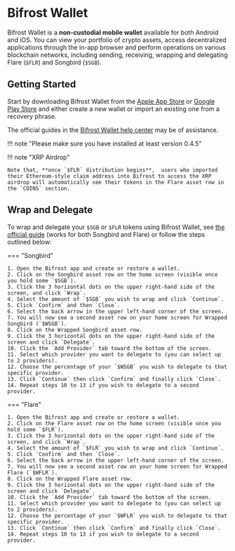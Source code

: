 # Bifrost Wallet

Bifrost Wallet is a **non-custodial mobile wallet** available for both Android and iOS.
You can view your portfolio of crypto assets, access decentralized applications through the in-app browser and perform operations on various blockchain networks, including sending, receiving, wrapping and delegating Flare (`$FLR`) and Songbird (`$SGB`).

## Getting Started

Start by downloading Bifrost Wallet from the [Apple App Store](https://apps.apple.com/us/app/bifrost-wallet/id1577198351) or [Google Play Store](https://play.google.com/store/apps/details?id=com.bifrostwallet.app) and either create a new wallet or import an existing one from a recovery phrase.

The official guides in the [Bifrost Wallet help center](https://support.bifrostwallet.com) may be of assistance.

!!! note "Please make sure you have installed at least version 0.4.5"

!!! note "XRP Airdrop"

    Note that, **once `$FLR` distribution begins**,  users who imported their Ethereum-style claim address into Bifrost to access the XRP airdrop will automatically see their tokens in the Flare asset row in the `COINS` section.

## Wrap and Delegate

To wrap and delegate your `$SGB` or `$FLR` tokens using Bifrost Wallet, see [the official guide](https://support.bifrostwallet.com/en/articles/5588951-wrap-and-delegate-songbird) (works for both Songbird and Flare) or follow the steps outlined below:

=== "Songbird"

    1. Open the Bifrost app and create or restore a wallet.
    2. Click on the Songbird asset row on the home screen (visible once you hold some `$SGB`).
    3. Click the 3 horizontal dots on the upper right-hand side of the screen, and click `Wrap`.
    4. Select the amount of `$SGB` you wish to wrap and click `Continue`.
    5. Click `Confirm` and then `Close`.
    6. Select the back arrow in the upper left-hand corner of the screen.
    7. You will now see a second asset row on your home screen for Wrapped Songbird (`$WSGB`).
    8. Click on the Wrapped Songbird asset row.
    9. Click the 3 horizontal dots on the upper right-hand side of the screen and click `Delegate`.
    10. Click the `Add Provider` tab toward the bottom of the screen.
    11. Select which provider you want to delegate to (you can select up to 2 providers).
    12. Choose the percentage of your `$WSGB` you wish to delegate to that specific provider.
    13. Click `Continue` then click `Confirm` and finally click `Close`.
    14. Repeat steps 10 to 13 if you wish to delegate to a second provider.

=== "Flare"

    1. Open the Bifrost app and create or restore a wallet.
    2. Click on the Flare asset row on the home screen (visible once you hold some `$FLR`).
    3. Click the 3 horizontal dots on the upper right-hand side of the screen, and click `Wrap`.
    4. Select the amount of `$FLR` you wish to wrap and click `Continue`.
    5. Click `Confirm` and then `Close`.
    6. Select the back arrow in the upper left-hand corner of the screen.
    7. You will now see a second asset row on your home screen for Wrapped Flare (`$WFLR`).
    8. Click on the Wrapped Flare asset row.
    9. Click the 3 horizontal dots on the upper right-hand side of the screen and click `Delegate`.
    10. Click the `Add Provider` tab toward the bottom of the screen.
    11. Select which provider you want to delegate to (you can select up to 2 providers).
    12. Choose the percentage of your `$WFLR` you wish to delegate to that specific provider.
    13. Click `Continue` then click `Confirm` and finally click `Close`.
    14. Repeat steps 10 to 13 if you wish to delegate to a second provider.
